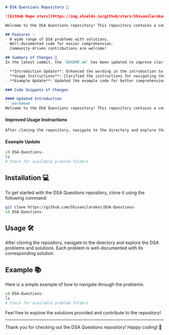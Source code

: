 ```markdown
# DSA Questions Repository 🚀

![GitHub Repo stars](https://img.shields.io/github/stars/Shivanilarokar/DSA-Questions-) ![GitHub forks](https://img.shields.io/github/forks/Shivanilarokar/DSA-Questions-) ![GitHub issues](https://img.shields.io/github/issues/Shivanilarokar/DSA-Questions-)

Welcome to the DSA Questions repository! This repository contains a comprehensive collection of Data Structures and Algorithms (DSA) problems, along with clear and structured solutions. It aims to help developers enhance their problem-solving skills and encourage community contributions.

## Features ✨
- A wide range of DSA problems with solutions.
- Well-documented code for easier comprehension.
- Community-driven contributions are welcome!

## Summary of Changes 📝
In the latest commit, the `README.md` has been updated to improve clarity and enhance the user experience. Here are the key changes made:

- **Introduction Update**: Enhanced the wording in the introduction to better convey the purpose of the repository.
- **Usage Instructions**: Clarified the instructions for navigating the repository after cloning.
- **Example Update**: Updated the example code for better comprehension and clarity.

### Code Snippets of Changes

#### Updated Introduction
```markdown
Welcome to the DSA Questions repository! This repository contains a comprehensive collection of Data Structures and Algorithms (DSA) problems, along with clear and structured solutions. It aims to help developers enhance their problem-solving skills and encourage community contributions.
```

#### Improved Usage Instructions
```markdown
After cloning the repository, navigate to the directory and explore the DSA problems and solutions. Each problem is well-documented with its corresponding solution.
```

#### Example Update
```bash
cd DSA-Questions-
ls
# Check for available problem folders
```

## Installation 💻
To get started with the DSA Questions repository, clone it using the following command:

```bash
git clone https://github.com/Shivanilarokar/DSA-Questions-
cd DSA-Questions-
```

## Usage 🛠️
After cloning the repository, navigate to the directory and explore the DSA problems and solutions. Each problem is well-documented with its corresponding solution.

## Example 📚
Here is a simple example of how to navigate through the problems:

```bash
cd DSA-Questions-
ls
# Check for available problem folders
```

Feel free to explore the solutions provided and contribute to the repository!

---

Thank you for checking out the DSA Questions repository! Happy coding! 🎉
```